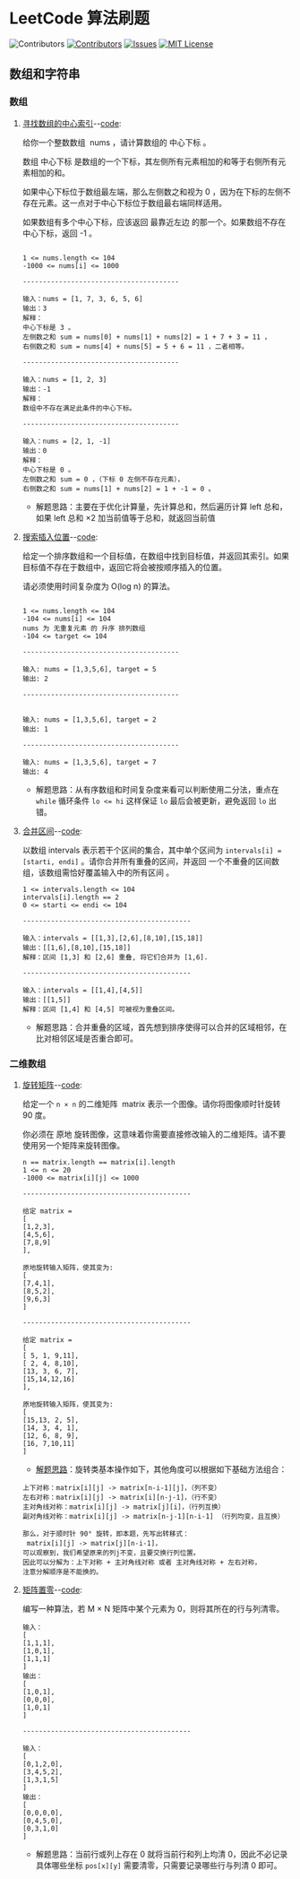 # LeetCode 算法刷题

<!-- PROJECT SHIELDS -->

![Contributors][build-url]
[![Contributors][contributors-shield]][contributors-url]
[![Issues][issues-shield]][issues-url]
[![MIT License][license-shield]][license-url]

<!--[![Forks][forks-shield]][forks-url]
[![Stargazers][stars-shield]][stars-url]
[![LinkedIn][linkedin-shield]][linkedin-url]-->
<!-- MARKDOWN LINKS & IMAGES -->
<!-- https://www.markdownguide.org/basic-syntax/#reference-style-links -->

[contributors-shield]: https://img.shields.io/github/contributors/HATTER-LONG/AlgorithmTraining.svg?style=flat
[contributors-url]: https://github.com/HATTER-LONG/AlgorithmTraining/graphs/contributors
[forks-shield]: https://img.shields.io/github/forks/HATTER-LONG/AlgorithmTraining.svg?style=flat
[forks-url]: https://github.com/HATTER-LONG/AlgorithmTraining/network/members
[stars-shield]: https://img.shields.io/github/stars/HATTER-LONG/AlgorithmTraining.svg?style=flat
[stars-url]: https://github.com/HATTER-LONG/AlgorithmTraining/stargazers
[issues-shield]: https://img.shields.io/github/issues/HATTER-LONG/AlgorithmTraining.svg?style=flat
[issues-url]: https://github.com/HATTER-LONG/AlgorithmTraining/issues
[license-shield]: https://img.shields.io/github/license/HATTER-LONG/AlgorithmTraining?style=flat
[license-url]: https://github.com/HATTER-LONG/AlgorithmTraining/blob/master/LICENSE
[linkedin-shield]: https://img.shields.io/badge/-LinkedIn-black.svg?style=flat&logo=linkedin&colorB=555
[linkedin-url]: https://linkedin.com/in/othneildrew
[build-url]: https://github.com/HATTER-LONG/AlgorithmTraining/workflows/CMake/badge.svg?style=flat

## 数组和字符串

### 数组

1. [寻找数组的中心索引](https://leetcode.cn/problems/find-the-middle-index-in-array/)--[code](./Src/1_ArrayAndString/1991_FindTheMiddleIndexInArray.cpp):

   给你一个整数数组  nums ，请计算数组的 中心下标 。

   数组 中心下标 是数组的一个下标，其左侧所有元素相加的和等于右侧所有元素相加的和。

   如果中心下标位于数组最左端，那么左侧数之和视为 0 ，因为在下标的左侧不存在元素。这一点对于中心下标位于数组最右端同样适用。

   如果数组有多个中心下标，应该返回 最靠近左边 的那一个。如果数组不存在中心下标，返回 -1 。

   ```text

   1 <= nums.length <= 104
   -1000 <= nums[i] <= 1000

   ---------------------------------------

   输入：nums = [1, 7, 3, 6, 5, 6]
   输出：3
   解释：
   中心下标是 3 。
   左侧数之和 sum = nums[0] + nums[1] + nums[2] = 1 + 7 + 3 = 11 ，
   右侧数之和 sum = nums[4] + nums[5] = 5 + 6 = 11 ，二者相等。

   ---------------------------------------

   输入：nums = [1, 2, 3]
   输出：-1
   解释：
   数组中不存在满足此条件的中心下标。

   ---------------------------------------

   输入：nums = [2, 1, -1]
   输出：0
   解释：
   中心下标是 0 。
   左侧数之和 sum = 0 ，（下标 0 左侧不存在元素），
   右侧数之和 sum = nums[1] + nums[2] = 1 + -1 = 0 。

   ```

   - 解题思路：主要在于优化计算量，先计算总和，然后遍历计算 left 总和，如果 left 总和 ×2 加当前值等于总和，就返回当前值

2. [搜索插入位置](https://leetcode.cn/problems/search-insert-position/)--[code](./Src/1_ArrayAndString/0000_SearchInsertPos.cpp):

   给定一个排序数组和一个目标值，在数组中找到目标值，并返回其索引。如果目标值不存在于数组中，返回它将会被按顺序插入的位置。

   请必须使用时间复杂度为 O(log n) 的算法。

   ```text

   1 <= nums.length <= 104
   -104 <= nums[i] <= 104
   nums 为 无重复元素 的 升序 排列数组
   -104 <= target <= 104

   ---------------------------------------

   输入: nums = [1,3,5,6], target = 5
   输出: 2

   ---------------------------------------


   输入: nums = [1,3,5,6], target = 2
   输出: 1

   ---------------------------------------

   输入: nums = [1,3,5,6], target = 7
   输出: 4

   ```

   - 解题思路：从有序数组和时间复杂度来看可以判断使用二分法，重点在 `while` 循环条件 `lo <= hi` 这样保证 `lo` 最后会被更新，避免返回 `lo` 出错。

3. [合并区间](https://leetcode.cn/leetbook/read/array-and-string/c5tv3/)--[code](./Src/1_ArrayAndString/0056_MergeIntervals.cpp):

   以数组 intervals 表示若干个区间的集合，其中单个区间为 `intervals[i] = [starti, endi]` 。请你合并所有重叠的区间，并返回 一个不重叠的区间数组，该数组需恰好覆盖输入中的所有区间 。

   ```text
   1 <= intervals.length <= 104
   intervals[i].length == 2
   0 <= starti <= endi <= 104

   ------------------------------------------

   输入：intervals = [[1,3],[2,6],[8,10],[15,18]]
   输出：[[1,6],[8,10],[15,18]]
   解释：区间 [1,3] 和 [2,6] 重叠, 将它们合并为 [1,6].

   ------------------------------------------

   输入：intervals = [[1,4],[4,5]]
   输出：[[1,5]]
   解释：区间 [1,4] 和 [4,5] 可被视为重叠区间。
   ```

   - 解题思路：合并重叠的区域，首先想到排序使得可以合并的区域相邻，在比对相邻区域是否重合即可。

### 二维数组

1. [旋转矩阵](https://leetcode.cn/problems/rotate-image/)--[code](./Src/1_ArrayAndString/48_RotateImage.cpp):

   给定一个 `n × n` 的二维矩阵  matrix 表示一个图像。请你将图像顺时针旋转 90 度。

   你必须在 原地 旋转图像，这意味着你需要直接修改输入的二维矩阵。请不要 使用另一个矩阵来旋转图像。

   ```text
   n == matrix.length == matrix[i].length
   1 <= n <= 20
   -1000 <= matrix[i][j] <= 1000

   ------------------------------------------

   给定 matrix =
   [
   [1,2,3],
   [4,5,6],
   [7,8,9]
   ],

   原地旋转输入矩阵，使其变为:
   [
   [7,4,1],
   [8,5,2],
   [9,6,3]
   ]

   ------------------------------------------

   给定 matrix =
   [
   [ 5, 1, 9,11],
   [ 2, 4, 8,10],
   [13, 3, 6, 7],
   [15,14,12,16]
   ],

   原地旋转输入矩阵，使其变为:
   [
   [15,13, 2, 5],
   [14, 3, 4, 1],
   [12, 6, 8, 9],
   [16, 7,10,11]
   ]
   ```

   - [解题思路](https://leetcode.cn/problems/rotate-image/solution/lu-qing-ge-chong-by-pennx-ce3x/)：旋转类基本操作如下，其他角度可以根据如下基础方法组合：

   ```text
   上下对称：matrix[i][j] -> matrix[n-i-1][j]，（列不变）
   左右对称：matrix[i][j] -> matrix[i][n-j-1]，（行不变）
   主对角线对称：matrix[i][j] -> matrix[j][i]，（行列互换）
   副对角线对称：matrix[i][j] -> matrix[n-j-1][n-i-1] （行列均变，且互换）

   那么，对于顺时针 90° 旋转，即本题，先写出转移式：
    matrix[i][j] -> matrix[j][n-i-1]，
   可以观察到，我们希望原来的列j不变，且要交换行列位置。
   因此可以分解为：上下对称 + 主对角线对称 或者 主对角线对称 + 左右对称，
   注意分解顺序是不能换的。
   ```

2. [矩阵置零](https://leetcode.cn/problems/set-matrix-zeroes/)--[code](./Src/1_ArrayAndString/0073_SetMatrixZeroes.cpp):

   编写一种算法，若 M × N 矩阵中某个元素为 0，则将其所在的行与列清零。

   ```text
   输入：
   [
   [1,1,1],
   [1,0,1],
   [1,1,1]
   ]
   输出：
   [
   [1,0,1],
   [0,0,0],
   [1,0,1]
   ]

   ------------------------------------------

   输入：
   [
   [0,1,2,0],
   [3,4,5,2],
   [1,3,1,5]
   ]
   输出：
   [
   [0,0,0,0],
   [0,4,5,0],
   [0,3,1,0]
   ]

   ```

   - 解题思路：当前行或列上存在 0 就将当前行和列上均清 0，因此不必记录具体哪些坐标 `pos[x][y]` 需要清零，只需要记录哪些行与列清 0 即可。
